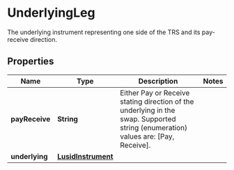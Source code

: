 

# UnderlyingLeg

The underlying instrument representing one side of the TRS and its pay-receive direction.

## Properties

Name | Type | Description | Notes
------------ | ------------- | ------------- | -------------
**payReceive** | **String** | Either Pay or Receive stating direction of the underlying in the swap.    Supported string (enumeration) values are: [Pay, Receive]. | 
**underlying** | [**LusidInstrument**](LusidInstrument.md) |  | 



